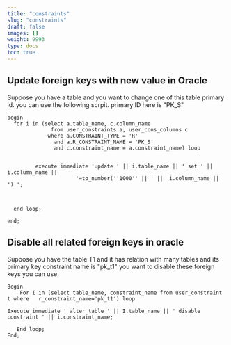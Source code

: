 ```yaml
---
title: "constraints"
slug: "constraints"
draft: false
images: []
weight: 9993
type: docs
toc: true
---
```


## Update foreign keys with new value in Oracle
Suppose you have a table and you want to change one of this table primary id. you can use the following scrpit. primary ID here is "PK_S"

    begin
      for i in (select a.table_name, c.column_name
                  from user_constraints a, user_cons_columns c
                 where a.CONSTRAINT_TYPE = 'R'
                   and a.R_CONSTRAINT_NAME = 'PK_S'
                   and c.constraint_name = a.constraint_name) loop
      
                         
             execute immediate 'update ' || i.table_name || ' set ' || i.column_name ||
                          '=to_number(''1000'' || ' ||  i.column_name || ') ';              
                        
                         
     
      end loop;
    
    end;



## Disable all related foreign keys in oracle
Suppose you have the table T1 and it has relation with many tables and its primary key constraint name is "pk_t1" you want to disable these foreign keys you can use:

    Begin
        For I in (select table_name, constraint_name from user_constraint t where   r_constraint_name='pk_t1') loop
    
    Execute immediate ' alter table ' || I.table_name || ' disable constraint ' || i.constraint_name;
    
       End loop;
    End;﻿

